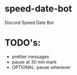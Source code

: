 # speed-date-bot
Discord Speed Date Bot

# TODO's:
- prettier messages
- pause at 30 min mark
- OPTIONAL: pause whenever
